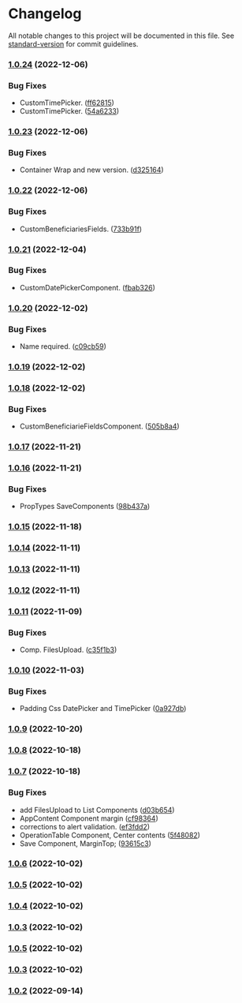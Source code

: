 # Changelog

All notable changes to this project will be documented in this file. See [standard-version](https://github.com/conventional-changelog/standard-version) for commit guidelines.

### [1.0.24](https://github.com/AgsiSistemas/agsi.br.componente/compare/v1.0.23...v1.0.24) (2022-12-06)


### Bug Fixes

* CustomTimePicker. ([ff62815](https://github.com/AgsiSistemas/agsi.br.componente/commit/ff62815060599007e353e14b37c308880280b886))
* CustomTimePicker. ([54a6233](https://github.com/AgsiSistemas/agsi.br.componente/commit/54a62336ac4f130ab29e1498a36e73e4835b1b8b))

### [1.0.23](https://github.com/AgsiSistemas/agsi.br.componente/compare/v1.0.22...v1.0.23) (2022-12-06)


### Bug Fixes

* Container Wrap and new version. ([d325164](https://github.com/AgsiSistemas/agsi.br.componente/commit/d325164879a05e92c8e1cca4e6b6b699489ddc32))

### [1.0.22](https://github.com/AgsiSistemas/agsi.br.componente/compare/v1.0.21...v1.0.22) (2022-12-06)


### Bug Fixes

* CustomBeneficiariesFields. ([733b91f](https://github.com/AgsiSistemas/agsi.br.componente/commit/733b91f35f2e9fa57c25f15a069d4cacd3ef504a))

### [1.0.21](https://github.com/AgsiSistemas/agsi.br.componente/compare/v1.0.20...v1.0.21) (2022-12-04)


### Bug Fixes

* CustomDatePickerComponent. ([fbab326](https://github.com/AgsiSistemas/agsi.br.componente/commit/fbab32696b86401b7483d8fd2bfcc4bf95f4f4c5))

### [1.0.20](https://github.com/AgsiSistemas/agsi.br.componente/compare/v1.0.19...v1.0.20) (2022-12-02)


### Bug Fixes

* Name required. ([c09cb59](https://github.com/AgsiSistemas/agsi.br.componente/commit/c09cb5925e60761857ee1d1c70407d0f7705bc77))

### [1.0.19](https://github.com/AgsiSistemas/agsi.br.componente/compare/v1.0.18...v1.0.19) (2022-12-02)

### [1.0.18](https://github.com/AgsiSistemas/agsi.br.componente/compare/v1.0.17...v1.0.18) (2022-12-02)


### Bug Fixes

* CustomBeneficiarieFieldsComponent. ([505b8a4](https://github.com/AgsiSistemas/agsi.br.componente/commit/505b8a4fdbab739d2d2d108a56addab47a76dc8e))

### [1.0.17](https://github.com/AgsiSistemas/agsi.br.componente/compare/v1.0.16...v1.0.17) (2022-11-21)

### [1.0.16](https://github.com/AgsiSistemas/agsi.br.componente/compare/v1.0.15...v1.0.16) (2022-11-21)


### Bug Fixes

* PropTypes SaveComponents ([98b437a](https://github.com/AgsiSistemas/agsi.br.componente/commit/98b437a9a637f0c8920fba2394807c1c6e2d3ef3))

### [1.0.15](https://github.com/AgsiSistemas/agsi.br.componente/compare/v1.0.14...v1.0.15) (2022-11-18)

### [1.0.14](https://github.com/AgsiSistemas/agsi.br.componente/compare/v1.0.13...v1.0.14) (2022-11-11)

### [1.0.13](https://github.com/AgsiSistemas/agsi.br.componente/compare/v1.0.12...v1.0.13) (2022-11-11)

### [1.0.12](https://github.com/AgsiSistemas/agsi.br.componente/compare/v1.0.11...v1.0.12) (2022-11-11)

### [1.0.11](https://github.com/AgsiSistemas/agsi.br.componente/compare/v1.0.10...v1.0.11) (2022-11-09)


### Bug Fixes

* Comp. FilesUpload. ([c35f1b3](https://github.com/AgsiSistemas/agsi.br.componente/commit/c35f1b3c04091049fbf399fa622be7cab4ef8292))

### [1.0.10](https://github.com/AgsiSistemas/agsi.br.componente/compare/v1.0.9...v1.0.10) (2022-11-03)


### Bug Fixes

* Padding Css DatePicker and TimePicker ([0a927db](https://github.com/AgsiSistemas/agsi.br.componente/commit/0a927dbbb9d2bba5e1a31b995f70f3ea48ea733e))

### [1.0.9](https://github.com/AgsiSistemas/agsi.br.componente/compare/v1.0.8...v1.0.9) (2022-10-20)

### [1.0.8](https://github.com/AgsiSistemas/agsi.br.componente/compare/v1.0.7...v1.0.8) (2022-10-18)

### [1.0.7](https://github.com/AgsiSistemas/agsi.br.componente/compare/v1.0.2...v1.0.7) (2022-10-18)


### Bug Fixes

* add FilesUpload to List Components ([d03b654](https://github.com/AgsiSistemas/agsi.br.componente/commit/d03b6546a82fba77d70fd2710de1453bc50b45fe))
* AppContent Component margin ([cf98364](https://github.com/AgsiSistemas/agsi.br.componente/commit/cf98364326f86a33b4dcebf769590af012b3d039))
* corrections to alert validation. ([ef3fdd2](https://github.com/AgsiSistemas/agsi.br.componente/commit/ef3fdd26922a8e0b7994b15d328fa802dd3d2be4))
* OperationTable Component, Center contents ([5f48082](https://github.com/AgsiSistemas/agsi.br.componente/commit/5f48082d3081995a7a21926b3ffeff8fbefa3b10))
* Save Component, MarginTop; ([93615c3](https://github.com/AgsiSistemas/agsi.br.componente/commit/93615c30d338485de0936a29c019646c0e3b5500))

### [1.0.6](https://github.com/AgsiSistemas/agsi.br.componente/compare/v1.0.2...v1.0.6) (2022-10-02)

### [1.0.5](https://github.com/AgsiSistemas/agsi.br.componente/compare/v1.0.2...v1.0.5) (2022-10-02)

### [1.0.4](https://github.com/AgsiSistemas/agsi.br.componente/compare/v1.0.2...v1.0.4) (2022-10-02)

### [1.0.3](https://github.com/AgsiSistemas/agsi.br.componente/compare/v1.0.2...v1.0.3) (2022-10-02)

### [1.0.5](https://github.com/AgsiSistemas/agsi.br.componente/compare/v1.0.2...v1.0.5) (2022-10-02)

### [1.0.3](https://github.com/AgsiSistemas/agsi.br.componente/compare/v1.0.2...v1.0.3) (2022-10-02)

### [1.0.2](https://github.com/AgsiSistemas/agsi.br.componente/compare/v1.0.6...v1.0.2) (2022-09-14)
